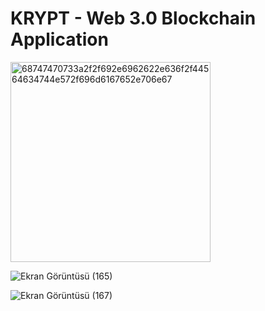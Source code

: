 # KRYPT - Web 3.0 Blockchain Application
<img width="320" alt="68747470733a2f2f692e6962622e636f2f44564634744e572f696d6167652e706e67" src="https://user-images.githubusercontent.com/85782760/202260125-2bd3c8f2-d7bc-495a-8d20-ee38528fded0.png">

![Ekran Görüntüsü (165)](https://user-images.githubusercontent.com/85782760/202260686-ff2eec67-5f03-4de1-a7b6-6ce4f20dd448.png)

![Ekran Görüntüsü (167)](https://user-images.githubusercontent.com/85782760/202260789-a669f1f8-d371-46a7-9dab-ce70d7416e01.png)
